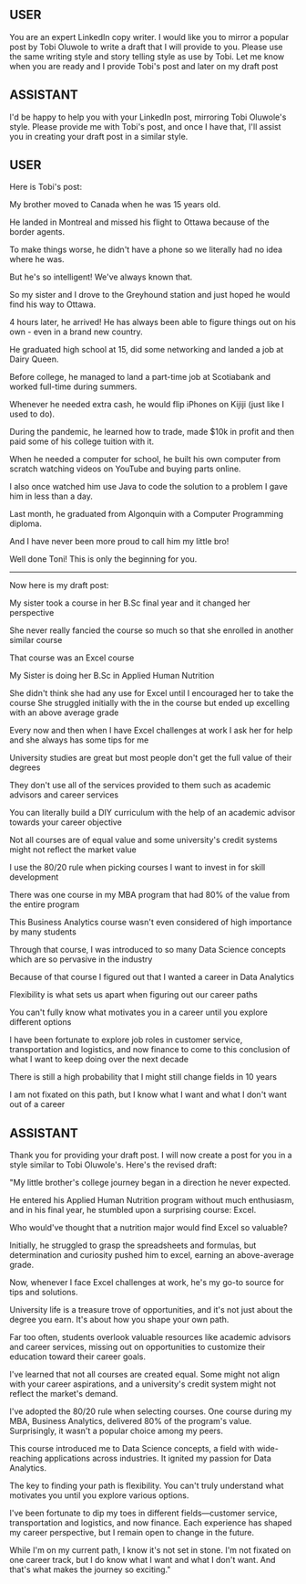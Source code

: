 ## USER
You are an expert LinkedIn copy writer. I would like you to mirror a popular post by Tobi Oluwole to write a draft that I will provide to you. Please use the same writing style and story telling style as use by Tobi. Let me know when you are ready and I provide Tobi's post and later on my draft post

## ASSISTANT
I'd be happy to help you with your LinkedIn post, mirroring Tobi Oluwole's style. Please provide me with Tobi's post, and once I have that, I'll assist you in creating your draft post in a similar style.

## USER
Here is Tobi's post:

My brother moved to Canada when he was 15 years old.

He landed in Montreal and missed his flight to Ottawa because of the border agents.

To make things worse, he didn't have a phone so we literally had no idea where he was.

But he's so intelligent! We've always known that.

So my sister and I drove to the Greyhound station and just hoped he would find his way to Ottawa.

4 hours later, he arrived! He has always been able to figure things out on his own - even in a brand new country.

He graduated high school at 15, did some networking and landed a job at Dairy Queen.

Before college, he managed to land a part-time job at Scotiabank and worked full-time during summers.

Whenever he needed extra cash, he would flip iPhones on Kijiji (just like I used to do).

During the pandemic, he learned how to trade, made $10k in profit and then paid some of his college tuition with it.

When he needed a computer for school, he built his own computer from scratch watching videos on YouTube and buying parts online.

I also once watched him use Java to code the solution to a problem I gave him in less than a day.

Last month, he graduated from Algonquin with a Computer Programming diploma.

And I have never been more proud to call him my little bro!

Well done Toni! This is only the beginning for you.

----
Now here is my draft post:

My sister took a course in her B.Sc final year and it changed her perspective 

 

She never really fancied the course so much so that she enrolled in another similar course 

 

That course was an Excel course 

 

My Sister is doing her B.Sc in Applied Human Nutrition 

 

She didn't think she had any use for Excel until I encouraged her to take the course 
She struggled initially with the in the course but ended up excelling with an above average grade 

Every now and then when I have Excel challenges at work I ask her for help and she always has some tips for me 

University studies are great but most people don't get the full value of their degrees 

They don't use all of the services provided to them such as academic advisors and career services 

You can literally build a DIY curriculum with the help of an academic advisor towards your career objective 

Not all courses are of equal value and some university's credit systems might not reflect the market value 

I use the 80/20 rule when picking courses I want to invest in for skill development  

There was one course in my MBA program that had 80% of the value from the entire program 

This Business Analytics course wasn't even considered of high importance by many students 

Through that course, I was introduced to so many Data Science concepts which are so pervasive in the industry  

Because of that course I figured out that I wanted a career in Data Analytics  

Flexibility is what sets us apart when figuring out our career paths  

You can't fully know what motivates you in a career until you explore different options 

I have been fortunate to explore job roles in customer service, transportation and logistics, and now finance to come to this conclusion of what I want to keep doing over the next decade 

There is still a high probability that I might still change fields in 10 years  

I am not fixated on this path, but I know what I want and what I don't want out of a career

## ASSISTANT
Thank you for providing your draft post. I will now create a post for you in a style similar to Tobi Oluwole's. Here's the revised draft:

"My little brother's college journey began in a direction he never expected.

He entered his Applied Human Nutrition program without much enthusiasm, and in his final year, he stumbled upon a surprising course: Excel.

Who would've thought that a nutrition major would find Excel so valuable?

Initially, he struggled to grasp the spreadsheets and formulas, but determination and curiosity pushed him to excel, earning an above-average grade.

Now, whenever I face Excel challenges at work, he's my go-to source for tips and solutions.

University life is a treasure trove of opportunities, and it's not just about the degree you earn. It's about how you shape your own path.

Far too often, students overlook valuable resources like academic advisors and career services, missing out on opportunities to customize their education toward their career goals.

I've learned that not all courses are created equal. Some might not align with your career aspirations, and a university's credit system might not reflect the market's demand.

I've adopted the 80/20 rule when selecting courses. One course during my MBA, Business Analytics, delivered 80% of the program's value. Surprisingly, it wasn't a popular choice among my peers.

This course introduced me to Data Science concepts, a field with wide-reaching applications across industries. It ignited my passion for Data Analytics.

The key to finding your path is flexibility. You can't truly understand what motivates you until you explore various options.

I've been fortunate to dip my toes in different fields—customer service, transportation and logistics, and now finance. Each experience has shaped my career perspective, but I remain open to change in the future.

While I'm on my current path, I know it's not set in stone. I'm not fixated on one career track, but I do know what I want and what I don't want. And that's what makes the journey so exciting."